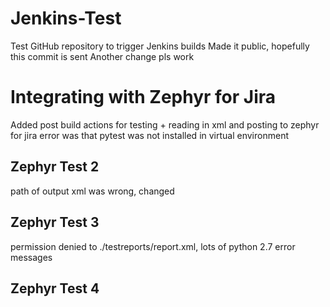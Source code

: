 # Jenkins-Test
Test GitHub repository to trigger Jenkins builds
Made it public, hopefully this commit is sent
Another change
pls work

# Integrating with Zephyr for Jira
 Added post build actions for testing + reading in xml and posting to zephyr for jira
 error was that pytest was not installed in virtual environment
## Zephyr Test 2
path of output xml was wrong, changed
## Zephyr Test 3
permission denied to ./testreports/report.xml, lots of python 2.7 error messages
## Zephyr Test 4

